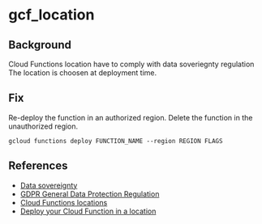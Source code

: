 # gcf_location

## Background

Cloud Functions location have to comply with data soveriegnty regulation
The location is choosen at deployment time.

## Fix

Re-deploy the function in an authorized region.
Delete the function in the unauthorized region.
```shell
gcloud functions deploy FUNCTION_NAME --region REGION FLAGS
```

## References

- [Data sovereignty](https://en.wikipedia.org/wiki/Data_sovereignty)
- [GDPR General Data Protection Regulation](https://eur-lex.europa.eu/legal-content/EN/TXT/?uri=CELEX%3A32016R0679)
- [Cloud Functions locations](https://cloud.google.com/functions/docs/locations)
- [Deploy your Cloud Function in a location](https://cloud.google.com/functions/docs/locations#selecting_the_region)
